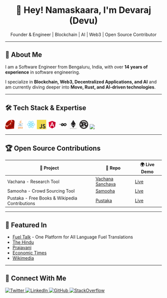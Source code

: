 <h1 align="center">👋 Hey! Namaskaara, I'm Devaraj (Devu)</h1>

<p align="center">
  Founder & Engineer | Blockchain | AI | Web3 | Open Source Contributor
</p>

---

## 🚀 About Me

I am a Software Engineer from Bengaluru, India, with over **14 years of experience** in software engineering.

I specialize in **Blockchain, Web3, Decentralized Applications, and AI** and am currently diving deeper into **Move, Rust, and AI-driven technologies**.

---

## 🛠️ Tech Stack & Expertise

<p>
  <code><img height="30" src="https://raw.githubusercontent.com/github/explore/main/topics/ruby/ruby.png"></code>
  <code><img height="30" src="https://raw.githubusercontent.com/github/explore/main/topics/java/java.png"></code>
  <code><img height="30" src="https://raw.githubusercontent.com/github/explore/main/topics/react/react.png"></code>
  <code><img height="30" src="https://raw.githubusercontent.com/github/explore/main/topics/javascript/javascript.png"></code>
  <code><img height="30" src="https://raw.githubusercontent.com/github/explore/main/topics/angular/angular.png"></code>
  <code><img height="30" src="https://raw.githubusercontent.com/github/explore/main/topics/go/go.png"></code>
  <code><img height="30" src="https://raw.githubusercontent.com/github/explore/main/topics/ethereum/ethereum.png"></code>
  <code><img height="30" src="https://raw.githubusercontent.com/github/explore/main/topics/rust/rust.png"></code>
  <code><img height="30" src="https://upload.wikimedia.org/wikipedia/commons/8/8a/Move_logo.svg"></code>
</p>

---

## 🏆 Open Source Contributions

<table>
  <thead>
    <tr>
      <th>📌 Project</th>
      <th>🔗 Repo</th>
      <th>🌍 Live Demo</th>
    </tr>
  </thead>
  <tbody>
    <tr>
      <td>Vachana - Research Tool</td>
      <td><a href="https://github.com/sanchaya/vachanasanchaya">Vachana Sanchaya</a></td>
      <td><a href="https://vachana.sanchaya.net/">Live</a></td>
    </tr>
    <tr>
      <td>Samooha - Crowd Sourcing Tool</td>
      <td><a href="https://github.com/sanchaya/samoohasanchaya">Samooha</a></td>
      <td><a href="https://samooha.sanchaya.net/">Live</a></td>
    </tr>
    <tr>
      <td>Pustaka - Free Books & Wikipedia Contributions</td>
      <td><a href="https://github.com/sanchaya/pustakasanchaya">Pustaka</a></td>
      <td><a href="https://pustaka.sanchaya.net/">Live</a></td>
    </tr>
  </tbody>
</table>

---

## 📰 Featured In

- [Fuel Talk](https://twitter.com/fuelproject/status/781942155166134272/photo/1) - One Platform for All Language Fuel Translations
- [The Hindu](https://www.thehindu.com/news/national/karnataka/vachana-site-gets-more-than-5-lakh-hits/article5733383.ece)
- [Prajavani](https://www.prajavani.net/article/%E0%B2%85%E0%B2%A8%E0%B2%BF%E0%B2%B0%E0%B3%8D%E0%B2%B5%E0%B2%9A%E0%B2%A8-%E0%B2%87-%E0%B2%A8%E0%B2%BF%E0%B2%B0%E0%B3%8D%E0%B2%B5%E0%B2%9A%E0%B2%A8)
- [Economic Times](https://economictimes.indiatimes.com/magazines/panache/now-read-vachanas-online/articleshow/45611801.cms)
- [Wikimedia](https://diff.wikimedia.org/2014/03/12/11th-century-kannada-literature-to-enrich-wikisource/)

---

## 📢 Connect With Me

<p>
  <a href="https://twitter.com/devudilip">
    <img src="https://img.shields.io/twitter/follow/devudilip?style=social" alt="Twitter">
  </a>
  <a href="https://www.linkedin.com/in/devudilip/">
    <img src="https://img.shields.io/badge/-devudilip-blue?style=flat-square&logo=Linkedin&logoColor=white" alt="LinkedIn">
  </a>
  <a href="https://github.com/devudilip">
    <img src="https://img.shields.io/github/followers/devudilip?label=Follow&style=social" alt="GitHub">
  </a>
  <a href="https://stackoverflow.com/users/955134/devudilip">
    <img src="https://stackoverflow.design/assets/img/logos/so/logo-stackoverflow.svg" style="height: 30px;" alt="StackOverflow">
  </a>
</p>
